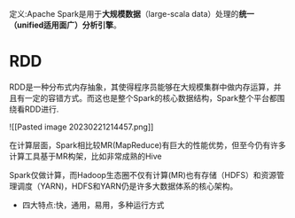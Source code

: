 定义:Apache Spark是用于**大规模数据**（large-scala data）处理的**统一（unified适用面广）分析引擎**。

# RDD
RDD是一种分布式内存抽象，其使得程序员能够在大规模集群中做内存运算，并且有一定的容错方式。而这也是整个Spark的核心数据结构，Spark整个平台都围绕看RDD进行.

![[Pasted image 20230221214457.png]]

在计算层面，Spark相比较MR(MapReduce)有巨大的性能优势，但至今仍有许多计算工具基于MR构架，比如非常成熟的Hive

Spark仅做计算，而Hadoop生态圈不仅有计算(MR)也有存储（HDFS）和资源管理调度（YARN)，HDFS和YARN仍是许多大数据体系的核心架构。

- 四大特点:快，通用，易用，多种运行方式

